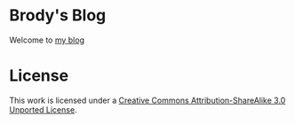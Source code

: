 # Brody's Blog

Welcome to [my blog](http://brodywilliams.com/)

# License

This work is licensed under a [Creative Commons Attribution-ShareAlike 3.0 Unported License](http://creativecommons.org/licenses/by-sa/3.0/).
